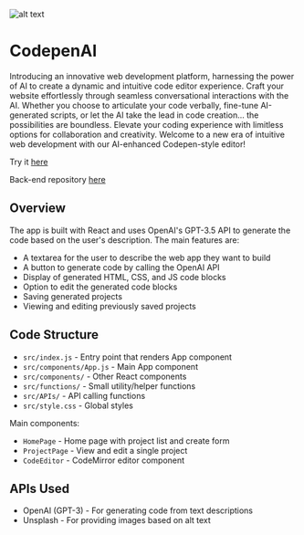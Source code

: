 ![alt text](https://github.com/Connectslide121/codepen-ai/blob/master/Connect_banner_github.png)

# CodepenAI

Introducing an innovative web development platform, harnessing the power of AI to create a dynamic and intuitive code editor experience. Craft your website effortlessly through seamless conversational interactions with the AI. Whether you choose to articulate your code verbally, fine-tune AI-generated scripts, or let the AI take the lead in code creation... the possibilities are boundless. Elevate your coding experience with limitless options for collaboration and creativity. Welcome to a new era of intuitive web development with our AI-enhanced Codepen-style editor!

Try it [here](https://connectslide121.github.io/codepen-ai/)

Back-end repository [here](https://github.com/Connectslide121/CodepenAI-API)

## Overview

The app is built with React and uses OpenAI's GPT-3.5 API to generate the code based on the user's description. The main features are:

- A textarea for the user to describe the web app they want to build
- A button to generate code by calling the OpenAI API
- Display of generated HTML, CSS, and JS code blocks
- Option to edit the generated code blocks
- Saving generated projects
- Viewing and editing previously saved projects

## Code Structure

- `src/index.js` - Entry point that renders App component
- `src/components/App.js` - Main App component
- `src/components/` - Other React components
- `src/functions/` - Small utility/helper functions
- `src/APIs/` - API calling functions
- `src/style.css` - Global styles

Main components:

- `HomePage` - Home page with project list and create form
- `ProjectPage` - View and edit a single project
- `CodeEditor` - CodeMirror editor component

## APIs Used

- OpenAI (GPT-3) - For generating code from text descriptions
- Unsplash - For providing images based on alt text
